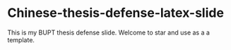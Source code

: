 # Chinese-thesis-defense-latex-slide
This is my BUPT thesis defense slide. Welcome to star and use as a a template.
